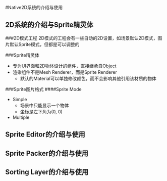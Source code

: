 #Native2D系统的介绍与使用


2D系统的介绍与Sprite精灵体
---
###2D模式工程
2D模式的工程会有一些自动的2D设置，如场景默认2D模式，图片默认Sprite模式，但都是可以调整的

###Sprite精灵体
* 专为UI界面和2D物体设计的组件，直接继承自Object
* 渲染组件不是Mesh Renderer，而是Sprite Renderer
    * 默认的Material可以单独修改颜色，而不会影响其他引用该材质的物体


###Sprite图片格式
####Sprite Mode
* Simple
    * 场景中只能显示一个物体
    * 坐标是左下角为(0, 0)
* Multiple

Sprite Editor的介绍与使用
---



Sprite Packer的介绍与使用
---



Sorting Layer的介绍与使用
---

